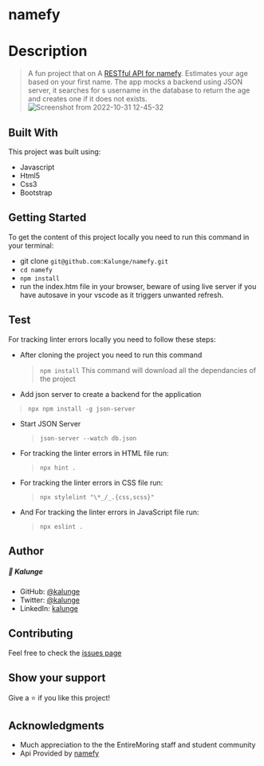 # namefy


# Description

> A fun project that  on A [RESTful API for namefy](https://agify.io/). Estimates your age based on your first name.
The app mocks a backend using JSON server, it searches for s username in the database to return the age and creates one if it does not exists. 
![Screenshot from 2022-10-31 12-45-32](https://user-images.githubusercontent.com/50773868/198979814-a00edd16-1fbf-4934-a36f-3571b53a04c3.png)


## Built With

This project was built using:

- Javascript
- Html5
- Css3
- Bootstrap




## Getting Started

To get the content of this project locally you need to run this command in your terminal:

- git clone ```git@github.com:Kalunge/namefy.git``` 
- `cd namefy`
- `npm install`
- run the index.htm file in your browser, beware of using live server if you have autosave in your vscode as it triggers unwanted refresh. 

## Test

For tracking linter errors locally you need to follow these steps:

- After cloning the project you need to run this command

  > `npm install`
  > This command will download all the dependancies of the project

- Add json server to create a backend for the application
> `npx npm install -g json-server`

- Start JSON Server
  > `json-server --watch db.json`

- For tracking the linter errors in HTML file run:
  > `npx hint .`


- For tracking the linter errors in CSS file run:

  > `npx stylelint "\*_/_.{css,scss}"`

- And For tracking the linter errors in JavaScript file run:

  > `npx eslint .`

  


## Author

##### 👤 **Kalunge**

- GitHub: [@kalunge](https://github.com/kalunge)
- Twitter: [@kalunge](https://twitter.com/titus_muthomi)
- LinkedIn: [kalunge](https://linkedin.com/in/titus_muthomi)


##  Contributing

Feel free to check the [issues page](https://github.com/Kalunge/namefy/issues)

## Show your support

Give a :star: if you like this project!

## Acknowledgments

- Much appreciation to the the EntireMoring staff and student community
- Api Provided by [namefy](https://github.com/marciovsena/abibliadigital/blob/master/DOCUMENTATION.md)



